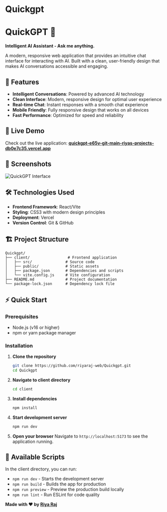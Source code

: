 # Quickgpt
# QuickGPT 🤖

**Intelligent AI Assistant - Ask me anything.**

A modern, responsive web application that provides an intuitive chat interface for interacting with AI. Built with a clean, user-friendly design that makes AI conversations accessible and engaging.

## 🌟 Features

- **Intelligent Conversations**: Powered by advanced AI technology
- **Clean Interface**: Modern, responsive design for optimal user experience
- **Real-time Chat**: Instant responses with a smooth chat experience
- **Mobile Friendly**: Fully responsive design that works on all devices
- **Fast Performance**: Optimized for speed and reliability

## 🚀 Live Demo

Check out the live application: **[quickgpt-e65v-git-main-riyas-projects-db0e7c35.vercel.app](https://quickgpt-e65v-git-main-riyas-projects-db0e7c35.vercel.app/)**

## 📸 Screenshots

![QuickGPT Interface](https://via.placeholder.com/800x400/1a1a1a/ffffff?text=QuickGPT+Interface)

## 🛠️ Technologies Used

- **Frontend Framework**: React/Vite
- **Styling**: CSS3 with modern design principles
- **Deployment**: Vercel
- **Version Control**: Git & GitHub

## 🏗️ Project Structure

```
Quickgpt/
├── client/                 # Frontend application
│   ├── src/               # Source code
│   ├── public/            # Static assets
│   ├── package.json       # Dependencies and scripts
│   └── vite.config.js     # Vite configuration
├── README.md              # Project documentation
└── package-lock.json      # Dependency lock file
```

## ⚡ Quick Start

### Prerequisites

- Node.js (v16 or higher)
- npm or yarn package manager

### Installation

1. **Clone the repository**
   ```bash
   git clone https://github.com/riyaraj-web/Quickgpt.git
   cd Quickgpt
   ```

2. **Navigate to client directory**
   ```bash
   cd client
   ```

3. **Install dependencies**
   ```bash
   npm install
   ```

4. **Start development server**
   ```bash
   npm run dev
   ```

5. **Open your browser**
   Navigate to `http://localhost:5173` to see the application running.

## 📝 Available Scripts

In the client directory, you can run:

- `npm run dev` - Starts the development server
- `npm run build` - Builds the app for production
- `npm run preview` - Preview the production build locally
- `npm run lint` - Run ESLint for code quality

 
**Made with ❤️ by [Riya Raj](https://github.com/riyaraj-web)**
